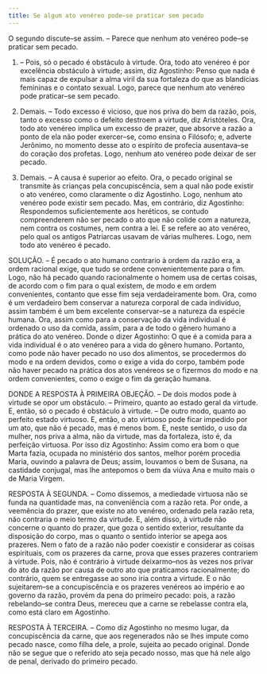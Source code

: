 ```yaml
---
title: Se algum ato venéreo pode–se praticar sem pecado
---
```


O segundo discute–se assim. – Parece que nenhum ato venéreo pode–se praticar sem pecado.  

1. – Pois, só o pecado é obstáculo à virtude. Ora, todo ato venéreo é por excelência obstáculo à virtude; assim, diz Agostinho: Penso que nada é mais capaz de expulsar a alma viril da sua fortaleza do que as blandícias femininas e o contato sexual. Logo, parece que nenhum ato venéreo pode praticar–se sem pecado.  

2. Demais. – Todo excesso é vicioso, que nos priva do bem da razão, pois, tanto o excesso como o defeito destroem a virtude, diz Aristóteles. Ora, todo ato venéreo implica um excesso de prazer, que absorve a razão a ponto de ela não poder exercer–se, como ensina o Filósofo; e, adverte Jerônimo, no momento desse ato o espírito de profecia ausentava–se do coração dos profetas. Logo, nenhum ato venéreo pode deixar de ser pecado.  

3. Demais. – A causa é superior ao efeito. Ora, o pecado original se transmite às crianças pela concupiscência, sem a qual não pode existir o ato venéreo, como claramente o diz Agostinho. Logo, nenhum ato venéreo pode existir sem pecado.  Mas, em contrário, diz Agostinho: Respondemos suficientemente aos heréticos, se contudo compreenderem não ser pecado o ato que não colide com a natureza, nem contra os costumes, nem contra a lei. E se refere ao ato venéreo, pelo qual os antigos Patriarcas usavam de várias mulheres. Logo, nem todo ato venéreo é pecado.  

SOLUÇÃO. – É pecado o ato humano contrario à ordem da razão era, a ordem racional exige, que tudo se ordene convenientemente para o fim. Logo, não há pecado quando racionalmente o homem usa de certas coisas, de acordo com o fim para o qual existem, de modo e em ordem convenientes, contanto que esse fim seja verdadeiramente bom. Ora, como é um verdadeiro bem conservar a natureza corporal de cada indivíduo, assim também é um bem excelente conservar–se a natureza da espécie humana. Ora, assim como para a conservação da vida individual é ordenado o uso da comida, assim, para a de todo o gênero humano a prática do ato venéreo. Donde o dizer Agostinho: O que é a comida para a vida individual é o ato venéreo para a vida do gênero humano. Portanto, como pode não haver pecado no uso dos alimentos, se procedermos do modo e na ordem devidos, como o exige a vida do corpo, também pode não haver pecado na prática dos atos venéreos se o fizermos do modo e na ordem convenientes, como o exige o fim da geração humana.  

DONDE A RESPOSTA À PRIMEIRA OBJEÇÃO. – De dois modos pode à virtude se opor um obstáculo. – Primeiro, quanto ao estado geral da virtude. E, então, só o pecado é obstáculo à virtude. – De outro modo, quanto ao perfeito estado virtuoso. E, então, o ato virtuoso pode ficar impedido por um ato, que não é pecado, mas é menos bom. E, neste sentido, o uso da mulher, nos priva a alma, não da virtude, mas da fortaleza, isto é, da perfeição virtuosa. Por isso diz Agostinho: Assim como era bom o que Marta fazia, ocupada no ministério dos santos, melhor porém procedia Maria, ouvindo a palavra de Deus; assim, louvamos o bem de Susana, na castidade conjugal, mas lhe antepomos o bem da viúva Ana e muito mais o de Maria Virgem.  

RESPOSTA À SEGUNDA. – Como dissemos, a mediedade virtuosa não se funda na quantidade mas, na conveniência com a razão reta. Por onde, a veemência do prazer, que existe no ato venéreo, ordenado pela razão reta, não contraria o meio termo da virtude. E, além disso, à virtude não concerne o quanto do prazer, que goza o sentido exterior, resultante da disposição do corpo, mas o quanto o sentido interior se apega aos prazeres. Nem o fato de a razão não poder coexistir e considerar as coisas espirituais, com os prazeres da carne, prova que esses prazeres contrariem à virtude. Pois, não é contrário à virtude deixarmo–nos às vezes nos privar do ato da razão por causa de outro ato que praticamos racionalmente; do contrário, quem se entregasse ao sono iria contra a virtude. E o não sujeitarem–se a concupiscência e os prazeres venéreos ao império e ao governo da razão, provém da pena do primeiro pecado: pois, a razão rebelando–se contra Deus, mereceu que a carne se rebelasse contra ela, como está claro em Agostinho.  

RESPOSTA À TERCEIRA. – Como diz Agostinho no mesmo lugar, da concupiscência da carne, que aos regenerados não se lhes impute como pecado nasce, como filha dele, a prole, sujeita ao pecado original. Donde não se segue que o referido ato seja pecado nosso, mas que há nele algo de penal, derivado do primeiro pecado.